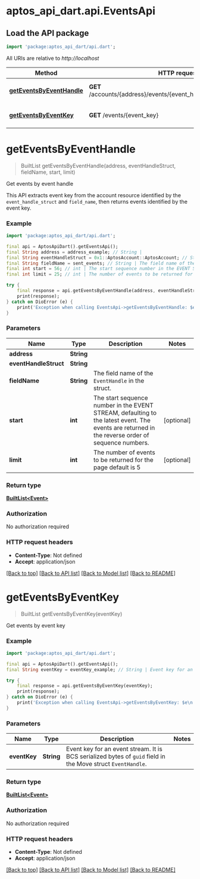 # aptos_api_dart.api.EventsApi

## Load the API package
```dart
import 'package:aptos_api_dart/api.dart';
```

All URIs are relative to *http://localhost*

Method | HTTP request | Description
------------- | ------------- | -------------
[**getEventsByEventHandle**](EventsApi.md#geteventsbyeventhandle) | **GET** /accounts/{address}/events/{event_handle_struct}/{field_name} | Get events by event handle
[**getEventsByEventKey**](EventsApi.md#geteventsbyeventkey) | **GET** /events/{event_key} | Get events by event key


# **getEventsByEventHandle**
> BuiltList<Event> getEventsByEventHandle(address, eventHandleStruct, fieldName, start, limit)

Get events by event handle

This API extracts event key from the account resource identified by the `event_handle_struct` and `field_name`, then returns events identified by the event key. 

### Example
```dart
import 'package:aptos_api_dart/api.dart';

final api = AptosApiDart().getEventsApi();
final String address = address_example; // String | 
final String eventHandleStruct = 0x1::AptosAccount::AptosAccount; // String | 
final String fieldName = sent_events; // String | The field name of the `EventHandle` in the struct. 
final int start = 56; // int | The start sequence number in the EVENT STREAM, defaulting to the latest event. The events are returned in the reverse order of sequence numbers. 
final int limit = 25; // int | The number of events to be returned for the page default is 5

try {
    final response = api.getEventsByEventHandle(address, eventHandleStruct, fieldName, start, limit);
    print(response);
} catch on DioError (e) {
    print('Exception when calling EventsApi->getEventsByEventHandle: $e\n');
}
```

### Parameters

Name | Type | Description  | Notes
------------- | ------------- | ------------- | -------------
 **address** | **String**|  | 
 **eventHandleStruct** | **String**|  | 
 **fieldName** | **String**| The field name of the `EventHandle` in the struct.  | 
 **start** | **int**| The start sequence number in the EVENT STREAM, defaulting to the latest event. The events are returned in the reverse order of sequence numbers.  | [optional] 
 **limit** | **int**| The number of events to be returned for the page default is 5 | [optional] 

### Return type

[**BuiltList&lt;Event&gt;**](Event.md)

### Authorization

No authorization required

### HTTP request headers

 - **Content-Type**: Not defined
 - **Accept**: application/json

[[Back to top]](#) [[Back to API list]](../README.md#documentation-for-api-endpoints) [[Back to Model list]](../README.md#documentation-for-models) [[Back to README]](../README.md)

# **getEventsByEventKey**
> BuiltList<Event> getEventsByEventKey(eventKey)

Get events by event key

### Example
```dart
import 'package:aptos_api_dart/api.dart';

final api = AptosApiDart().getEventsApi();
final String eventKey = eventKey_example; // String | Event key for an event stream. It is BCS serialized bytes of `guid` field in the Move struct `EventHandle`. 

try {
    final response = api.getEventsByEventKey(eventKey);
    print(response);
} catch on DioError (e) {
    print('Exception when calling EventsApi->getEventsByEventKey: $e\n');
}
```

### Parameters

Name | Type | Description  | Notes
------------- | ------------- | ------------- | -------------
 **eventKey** | **String**| Event key for an event stream. It is BCS serialized bytes of `guid` field in the Move struct `EventHandle`.  | 

### Return type

[**BuiltList&lt;Event&gt;**](Event.md)

### Authorization

No authorization required

### HTTP request headers

 - **Content-Type**: Not defined
 - **Accept**: application/json

[[Back to top]](#) [[Back to API list]](../README.md#documentation-for-api-endpoints) [[Back to Model list]](../README.md#documentation-for-models) [[Back to README]](../README.md)

